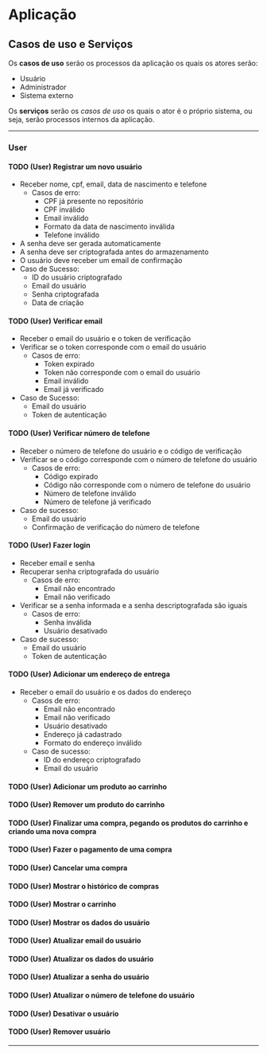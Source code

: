 # Aplicação

## Casos de uso e Serviços

Os **casos de uso** serão os processos da aplicação os quais os atores serão:

- Usuário
- Administrador
- Sistema externo

Os **serviços** serão os *casos de uso* os quais o ator é o próprio sistema, ou seja, serão processos internos da aplicação.

---

### User

#### TODO (User) Registrar um novo usuário

- Receber nome, cpf, email, data de nascimento e telefone
  - Casos de erro:
    - CPF já presente no repositório
    - CPF inválido
    - Email inválido
    - Formato da data de nascimento inválida
    - Telefone inválido
- A senha deve ser gerada automaticamente
- A senha deve ser criptografada antes do armazenamento
- O usuário deve receber um email de confirmação
- Caso de Sucesso:
  - ID do usuário criptografado
  - Email do usuário
  - Senha criptografada
  - Data de criação

#### TODO (User) Verificar email

- Receber o email do usuário e o token de verificação
- Verificar se o token corresponde com o email do usuário
  - Casos de erro:
    - Token expirado
    - Token não corresponde com o email do usuário
    - Email inválido
    - Email já verificado
- Caso de Sucesso:
  - Email do usuário
  - Token de autenticação

#### TODO (User) Verificar número de telefone

- Receber o número de telefone do usuário e o código de verificação
- Verificar se o código corresponde com o número de telefone do usuário
  - Casos de erro:
    - Código expirado
    - Código não corresponde com o número de telefone do usuário
    - Número de telefone inválido
    - Número de telefone já verificado
- Caso de sucesso:
  - Email do usuário
  - Confirmação de verificação do número de telefone

#### TODO (User) Fazer login

- Receber email e senha
- Recuperar senha criptografada do usuário
  - Casos de erro:
    - Email não encontrado
    - Email não verificado
- Verificar se a senha informada e a senha descriptografada são iguais
  - Casos de erro:
    - Senha inválida
    - Usuário desativado
- Caso de sucesso:
  - Email do usuário
  - Token de autenticação

#### TODO (User) Adicionar um endereço de entrega

- Receber o email do usuário e os dados do endereço
  - Casos de erro:
    - Email não encontrado
    - Email não verificado
    - Usuário desativado
    - Endereço já cadastrado
    - Formato do endereço inválido
  - Caso de sucesso:
    - ID do endereço criptografado
    - Email do usuário

#### TODO (User) Adicionar um produto ao carrinho

#### TODO (User) Remover um produto do carrinho

#### TODO (User) Finalizar uma compra, pegando os produtos do carrinho e criando uma nova compra

#### TODO (User) Fazer o pagamento de uma compra

#### TODO (User) Cancelar uma compra

#### TODO (User) Mostrar o histórico de compras

#### TODO (User) Mostrar o carrinho

#### TODO (User) Mostrar os dados do usuário

#### TODO (User) Atualizar email do usuário

#### TODO (User) Atualizar os dados do usuário

#### TODO (User) Atualizar a senha do usuário

#### TODO (User) Atualizar o número de telefone do usuário

#### TODO (User) Desativar o usuário

#### TODO (User) Remover usuário

---
